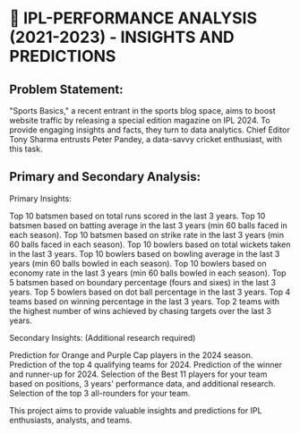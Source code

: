 # 🏏 IPL-PERFORMANCE ANALYSIS (2021-2023) - INSIGHTS AND PREDICTIONS

## Problem Statement:
"Sports Basics," a recent entrant in the sports blog space, aims to boost website traffic by releasing a special edition magazine on IPL 2024. To provide engaging insights and facts, they turn to data analytics. Chief Editor Tony Sharma entrusts Peter Pandey, a data-savvy cricket enthusiast, with this task.

## Primary and Secondary Analysis:
Primary Insights:

Top 10 batsmen based on total runs scored in the last 3 years. Top 10 batsmen based on batting average in the last 3 years (min 60 balls faced in each season). Top 10 batsmen based on strike rate in the last 3 years (min 60 balls faced in each season). Top 10 bowlers based on total wickets taken in the last 3 years. Top 10 bowlers based on bowling average in the last 3 years (min 60 balls bowled in each season). Top 10 bowlers based on economy rate in the last 3 years (min 60 balls bowled in each season). Top 5 batsmen based on boundary percentage (fours and sixes) in the last 3 years. Top 5 bowlers based on dot ball percentage in the last 3 years. Top 4 teams based on winning percentage in the last 3 years. Top 2 teams with the highest number of wins achieved by chasing targets over the last 3 years.

Secondary Insights: (Additional research required)

Prediction for Orange and Purple Cap players in the 2024 season. Prediction of the top 4 qualifying teams for 2024. Prediction of the winner and runner-up for 2024. Selection of the Best 11 players for your team based on positions, 3 years' performance data, and additional research. Selection of the top 3 all-rounders for your team.

This project aims to provide valuable insights and predictions for IPL enthusiasts, analysts, and teams.
